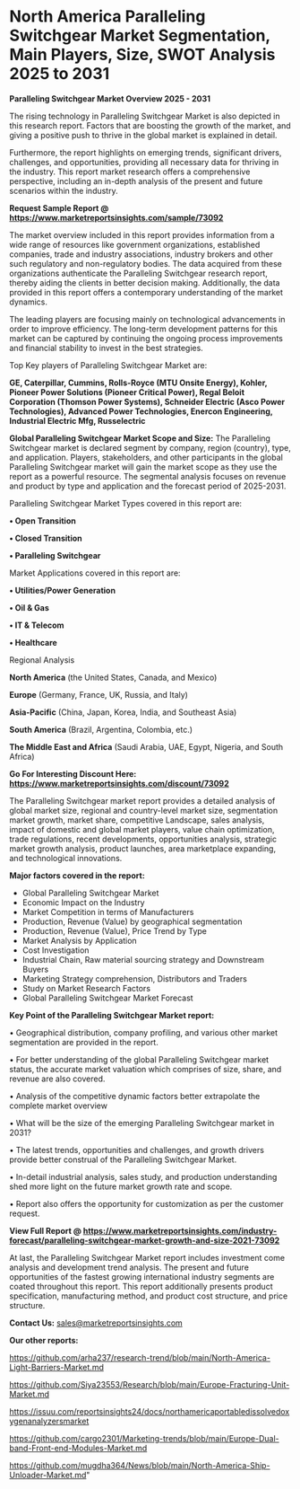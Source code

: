 # North America Paralleling Switchgear Market Segmentation, Main Players, Size, SWOT Analysis 2025 to 2031

<Strong> Paralleling Switchgear Market Overview 2025 - 2031</strong>

The rising technology in Paralleling Switchgear Market is also depicted in this research report. Factors that are boosting the growth of the market, and giving a positive push to thrive in the global market is explained in detail.

Furthermore, the report highlights on emerging trends, significant drivers, challenges, and opportunities, providing all necessary data for thriving in the industry. This report market research offers a comprehensive perspective, including an in-depth analysis of the present and future scenarios within the industry.

<strong>Request Sample Report @ <a href=https://www.marketreportsinsights.com/sample/73092>https://www.marketreportsinsights.com/sample/73092</a></strong>

The market overview included in this report provides information from a wide range of resources like government organizations, established companies, trade and industry associations, industry brokers and other such regulatory and non-regulatory bodies. The data acquired from these organizations authenticate the Paralleling Switchgear research report, thereby aiding the clients in better decision making. Additionally, the data provided in this report offers a contemporary understanding of the market dynamics.

The leading players are focusing mainly on technological advancements in order to improve efficiency. The long-term development patterns for this market can be captured by continuing the ongoing process improvements and financial stability to invest in the best strategies.

Top Key players of Paralleling Switchgear Market are:

<strong>GE, Caterpillar, Cummins, Rolls-Royce (MTU Onsite Energy), Kohler, Pioneer Power Solutions (Pioneer Critical Power), Regal Beloit Corporation (Thomson Power Systems), Schneider Electric (Asco Power Technologies), Advanced Power Technologies, Enercon Engineering, Industrial Electric Mfg, Russelectric</strong>

<strong><b>Global Paralleling Switchgear Market Scope and Size:</b></strong>
The Paralleling Switchgear market is declared segment by company, region (country), type, and application. Players, stakeholders, and other participants in the global Paralleling Switchgear market will gain the market scope as they use the report as a powerful resource. The segmental analysis focuses on revenue and product by type and application and the forecast period of 2025-2031.

Paralleling Switchgear Market Types covered in this report are:

<strong>• Open Transition

• Closed Transition

• Paralleling Switchgear</strong>

Market Applications covered in this report are:

<strong>• Utilities/Power Generation

• Oil & Gas

• IT & Telecom

• Healthcare</strong> 

Regional Analysis

<strong>North America</strong> (the United States, Canada, and Mexico)

<strong>Europe</strong> (Germany, France, UK, Russia, and Italy)

<strong>Asia-Pacific</strong> (China, Japan, Korea, India, and Southeast Asia)

<strong>South America</strong> (Brazil, Argentina, Colombia, etc.)

<strong>The Middle East and Africa</strong> (Saudi Arabia, UAE, Egypt, Nigeria, and South Africa)

<strong>Go For Interesting Discount Here: <a href=https://www.marketreportsinsights.com/discount/73092>https://www.marketreportsinsights.com/discount/73092</a></strong>

The Paralleling Switchgear market report provides a detailed analysis of global market size, regional and country-level market size, segmentation market growth, market share, competitive Landscape, sales analysis, impact of domestic and global market players, value chain optimization, trade regulations, recent developments, opportunities analysis, strategic market growth analysis, product launches, area marketplace expanding, and technological innovations.

<strong><b>Major factors covered in the report:</b></strong>
<ul>
  <li>Global Paralleling Switchgear Market </li>
  <li>Economic Impact on the Industry</li>
  <li>Market Competition in terms of Manufacturers</li>
  <li>Production, Revenue (Value) by geographical segmentation</li>
  <li>Production, Revenue (Value), Price Trend by Type</li>
  <li>Market Analysis by Application</li>
  <li>Cost Investigation</li>
  <li>Industrial Chain, Raw material sourcing strategy and Downstream Buyers</li>
  <li>Marketing Strategy comprehension, Distributors and Traders</li>
  <li>Study on Market Research Factors</li>
  <li>Global Paralleling Switchgear Market Forecast</li>
</ul>

<strong><b>Key Point of the Paralleling Switchgear Market report:</b></strong>

• Geographical distribution, company profiling, and various other market segmentation are provided in the report.

• For better understanding of the global Paralleling Switchgear market status, the accurate market valuation which comprises of size, share, and revenue are also covered.

• Analysis of the competitive dynamic factors better extrapolate the complete market overview

• What will be the size of the emerging Paralleling Switchgear market in 2031?

• The latest trends, opportunities and challenges, and growth drivers provide better construal of the Paralleling Switchgear Market.

• In-detail industrial analysis, sales study, and production understanding shed more light on the future market growth rate and scope.

• Report also offers the opportunity for customization as per the customer request.

<strong><b>View Full Report @ <a href=https://www.marketreportsinsights.com/industry-forecast/paralleling-switchgear-market-growth-and-size-2021-73092>https://www.marketreportsinsights.com/industry-forecast/paralleling-switchgear-market-growth-and-size-2021-73092</a></b></strong>


At last, the Paralleling Switchgear Market report includes investment come analysis and development trend analysis. The present and future opportunities of the fastest growing international industry segments are coated throughout this report. This report additionally presents product specification, manufacturing method, and product cost structure, and price structure.

<strong>Contact Us:</strong>
sales@marketreportsinsights.com

<strong>Our other reports:</strong>

<a href=https://github.com/arha237/research-trend/blob/main/North-America-Light-Barriers-Market.md>https://github.com/arha237/research-trend/blob/main/North-America-Light-Barriers-Market.md</a>

<a href=https://github.com/Siya23553/Research/blob/main/Europe-Fracturing-Unit-Market.md>https://github.com/Siya23553/Research/blob/main/Europe-Fracturing-Unit-Market.md</a>

<a href=https://issuu.com/reportsinsights24/docs/northamericaportabledissolvedoxygenanalyzersmarket>https://issuu.com/reportsinsights24/docs/northamericaportabledissolvedoxygenanalyzersmarket</a>

<a href=https://github.com/cargo2301/Marketing-trends/blob/main/Europe-Dual-band-Front-end-Modules-Market.md>https://github.com/cargo2301/Marketing-trends/blob/main/Europe-Dual-band-Front-end-Modules-Market.md</a>

<a href=https://github.com/mugdha364/News/blob/main/North-America-Ship-Unloader-Market.md>https://github.com/mugdha364/News/blob/main/North-America-Ship-Unloader-Market.md</a>"
